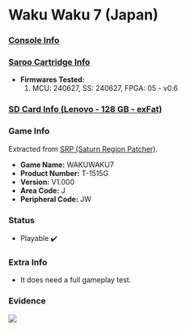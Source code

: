 # Waku Waku 7 (Japan)

### [Console Info](../../../../Info/Consoles/VA13/README.md)

### [Saroo Cartridge Info](../../../../Info/Cartridges/RetroGameParadiseStore/1.32F/README.md)

- <b>Firmwares Tested:</b>
  1. MCU: 240627, SS: 240627, FPGA: 05 - v0.6

### [SD Card Info (Lenovo - 128 GB - exFat)](../../../../Info/SdCards/Lenovo/128GB/exfat/README.md)

### Game Info

Extracted from [SRP (Saturn Region Patcher)](https://segaxtreme.net/resources/saturn-region-patcher.81/download).

- <b>Game Name:</b> WAKUWAKU7
- <b>Product Number:</b> T-1515G
- <b>Version:</b> V1.000
- <b>Area Code:</b> J
- <b>Peripheral Code:</b> JW

### Status

- Playable :heavy_check_mark:

### Extra Info

- It does need a full gameplay test.

### Evidence

[![](https://img.youtube.com/vi/PK9cSlxtf5M/0.jpg)](https://www.youtube.com/watch?v=PK9cSlxtf5M)
